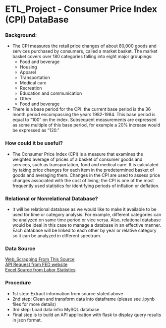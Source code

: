 # ETL_Project - Consumer Price Index (CPI) DataBase 

### Background:
- The CPI measures the retail price changes of about 80,000 goods and services purchased by consumers, called a market basket. The market basket covers over 180 categories falling into eight major groupings:
    <ul>
		<li>Food and beverage</li>
		<li> Housing </li>
		<li>Apparel</li>
		<li>Transportation</li>
		<li>Medical care</li>
		<li>Recreation</li>
		<li>Education and communication</li>
		<li>Other</li>
		<li>Food and beverage </li>
    </ul>
- There is a base period for the CPI: the current base period is the 36 month period encompassing the years 1982-1984. This base period is equal to “100” on the index. Subsequent measurements are expressed as some multiple of this base period, for example a 20% increase would be expressed as “120.”

### How could it be useful?
- The Consumer Price Index (CPI) is a measure that examines the weighted average of prices of a basket of consumer goods and services, such as transportation, food and medical care. It is calculated by taking price changes for each item in the predetermined basket of goods and averaging them. Changes in the CPI are used to assess price changes associated with the cost of living; the CPI is one of the most frequently used statistics for identifying periods of inflation or deflation.

### Relational or Nonrelational Database?
- It will be relational database as we would like to make it available to be used for time or category analysis. For example, different categories can be analyzed on same time period or vice versa. Also, relational database would be ideal in this case to manage a database in an effective manner. Each database will be linked to each other by year or relative category so it can be analyzed in different spectrum. 

### Data Source

[Web_Scrapping From This Source](http://www.econstats.com/blscu/cu_itemSAFy.htm)</br> 
[API Request from FED website](https://api.stlouisfed.org) </br>
[Excel Source from Labor Statistics](https://www.bls.gov/developers/)

### Procedure

- 1st step: Extract information from source stated above 
- 2nd step: Clean and transform data into dataframe (please see .ipynb files for more details)
- 3rd step: Load data infro MySQL database 
- Final step is to build an API application with flask to display query results in json format.